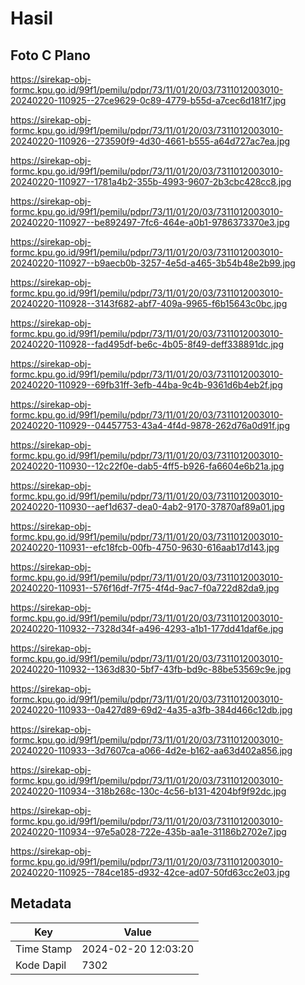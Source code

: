 # Hasil

## Foto C Plano

https://sirekap-obj-formc.kpu.go.id/99f1/pemilu/pdpr/73/11/01/20/03/7311012003010-20240220-110925--27ce9629-0c89-4779-b55d-a7cec6d181f7.jpg

https://sirekap-obj-formc.kpu.go.id/99f1/pemilu/pdpr/73/11/01/20/03/7311012003010-20240220-110926--273590f9-4d30-4661-b555-a64d727ac7ea.jpg

https://sirekap-obj-formc.kpu.go.id/99f1/pemilu/pdpr/73/11/01/20/03/7311012003010-20240220-110927--1781a4b2-355b-4993-9607-2b3cbc428cc8.jpg

https://sirekap-obj-formc.kpu.go.id/99f1/pemilu/pdpr/73/11/01/20/03/7311012003010-20240220-110927--be892497-7fc6-464e-a0b1-9786373370e3.jpg

https://sirekap-obj-formc.kpu.go.id/99f1/pemilu/pdpr/73/11/01/20/03/7311012003010-20240220-110927--b9aecb0b-3257-4e5d-a465-3b54b48e2b99.jpg

https://sirekap-obj-formc.kpu.go.id/99f1/pemilu/pdpr/73/11/01/20/03/7311012003010-20240220-110928--3143f682-abf7-409a-9965-f6b15643c0bc.jpg

https://sirekap-obj-formc.kpu.go.id/99f1/pemilu/pdpr/73/11/01/20/03/7311012003010-20240220-110928--fad495df-be6c-4b05-8f49-deff338891dc.jpg

https://sirekap-obj-formc.kpu.go.id/99f1/pemilu/pdpr/73/11/01/20/03/7311012003010-20240220-110929--69fb31ff-3efb-44ba-9c4b-9361d6b4eb2f.jpg

https://sirekap-obj-formc.kpu.go.id/99f1/pemilu/pdpr/73/11/01/20/03/7311012003010-20240220-110929--04457753-43a4-4f4d-9878-262d76a0d91f.jpg

https://sirekap-obj-formc.kpu.go.id/99f1/pemilu/pdpr/73/11/01/20/03/7311012003010-20240220-110930--12c22f0e-dab5-4ff5-b926-fa6604e6b21a.jpg

https://sirekap-obj-formc.kpu.go.id/99f1/pemilu/pdpr/73/11/01/20/03/7311012003010-20240220-110930--aef1d637-dea0-4ab2-9170-37870af89a01.jpg

https://sirekap-obj-formc.kpu.go.id/99f1/pemilu/pdpr/73/11/01/20/03/7311012003010-20240220-110931--efc18fcb-00fb-4750-9630-616aab17d143.jpg

https://sirekap-obj-formc.kpu.go.id/99f1/pemilu/pdpr/73/11/01/20/03/7311012003010-20240220-110931--576f16df-7f75-4f4d-9ac7-f0a722d82da9.jpg

https://sirekap-obj-formc.kpu.go.id/99f1/pemilu/pdpr/73/11/01/20/03/7311012003010-20240220-110932--7328d34f-a496-4293-a1b1-177dd41daf6e.jpg

https://sirekap-obj-formc.kpu.go.id/99f1/pemilu/pdpr/73/11/01/20/03/7311012003010-20240220-110932--1363d830-5bf7-43fb-bd9c-88be53569c9e.jpg

https://sirekap-obj-formc.kpu.go.id/99f1/pemilu/pdpr/73/11/01/20/03/7311012003010-20240220-110933--0a427d89-69d2-4a35-a3fb-384d466c12db.jpg

https://sirekap-obj-formc.kpu.go.id/99f1/pemilu/pdpr/73/11/01/20/03/7311012003010-20240220-110933--3d7607ca-a066-4d2e-b162-aa63d402a856.jpg

https://sirekap-obj-formc.kpu.go.id/99f1/pemilu/pdpr/73/11/01/20/03/7311012003010-20240220-110934--318b268c-130c-4c56-b131-4204bf9f92dc.jpg

https://sirekap-obj-formc.kpu.go.id/99f1/pemilu/pdpr/73/11/01/20/03/7311012003010-20240220-110934--97e5a028-722e-435b-aa1e-31186b2702e7.jpg

https://sirekap-obj-formc.kpu.go.id/99f1/pemilu/pdpr/73/11/01/20/03/7311012003010-20240220-110925--784ce185-d932-42ce-ad07-50fd63cc2e03.jpg


## Metadata

| Key        | Value               |
| ---------- | ------------------- |
| Time Stamp | 2024-02-20 12:03:20 |
| Kode Dapil | 7302                |



